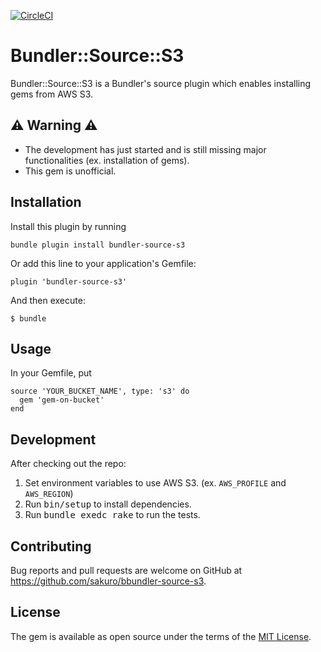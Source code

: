 [![CircleCI](https://img.shields.io/circleci/project/github/sakuro/bundler-source-s3.svg)](https://circleci.com/gh/sakuro/bundler-source-s3)

# Bundler::Source::S3

Bundler::Source::S3 is a Bundler's source plugin which enables installing gems from AWS S3.

## :warning: Warning :warning:

* The development has just started and is still missing major functionalities (ex. installation of gems).
* This gem is unofficial.

## Installation

Install this plugin by running

```
bundle plugin install bundler-source-s3
```

Or add this line to your application's Gemfile:

```
plugin 'bundler-source-s3'
```

And then execute:

```
$ bundle
```

## Usage

In your Gemfile, put

```
source 'YOUR_BUCKET_NAME', type: 's3' do
  gem 'gem-on-bucket'
end
```

## Development

After checking out the repo:

1. Set environment variables to use AWS S3. (ex. `AWS_PROFILE` and `AWS_REGION`)
1. Run <kbd>bin/setup</kbd> to install dependencies.
1. Run <kbd>bundle exedc rake</kbd> to run the tests.

## Contributing

Bug reports and pull requests are welcome on GitHub at https://github.com/sakuro/bbundler-source-s3.

## License

The gem is available as open source under the terms of the [MIT License](https://opensource.org/licenses/MIT).
